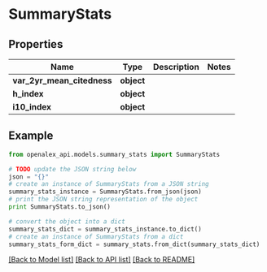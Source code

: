 # SummaryStats


## Properties

Name | Type | Description | Notes
------------ | ------------- | ------------- | -------------
**var_2yr_mean_citedness** | **object** |  | 
**h_index** | **object** |  | 
**i10_index** | **object** |  | 

## Example

```python
from openalex_api.models.summary_stats import SummaryStats

# TODO update the JSON string below
json = "{}"
# create an instance of SummaryStats from a JSON string
summary_stats_instance = SummaryStats.from_json(json)
# print the JSON string representation of the object
print SummaryStats.to_json()

# convert the object into a dict
summary_stats_dict = summary_stats_instance.to_dict()
# create an instance of SummaryStats from a dict
summary_stats_form_dict = summary_stats.from_dict(summary_stats_dict)
```
[[Back to Model list]](../README.md#documentation-for-models) [[Back to API list]](../README.md#documentation-for-api-endpoints) [[Back to README]](../README.md)


